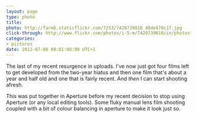 ```yaml
---
layout: page
type: photo
title: 
photo: http://farm8.staticflickr.com/7253/7428739010_40de478c17.jpg
click-through: http://www.flickr.com/photos/i-5-m/7428739010/in/photostream/
categories: 
- pictures
date: 2012-07-08 00:01:00:00 UTC+1
---
```

The last of my recent resurgence in uploads. I've now just got four films left to get developed from the two-year hiatus and then one film that's about a year and half old and one that is fairly recent. And *then* I can start shooting afresh.

This was put together in Aperture before my recent decision to stop using Aperture (or any local editing tools). Some fluky manual lens film shooting coupled with a bit of colour balancing in aperture to make it look just so.
